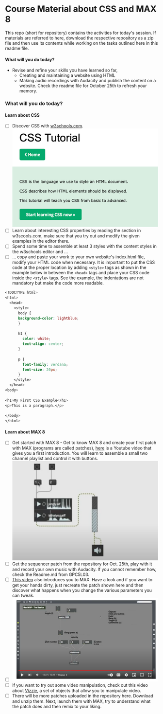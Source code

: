 # Course Material about CSS and MAX 8

This repo (short for repository) contains the activities for today's session. If materials are referred to here, download the respective repository as a zip file and then use its contents while working on the tasks outlined here in this readme file.

#### What will you do today?
- Revise and refine your skills you have learned so far,
  - Creating and maintaining a website using HTML
  - Making audio recordings with Audacity and publish the content on a website.
Check the readme file for October 25th to refresh your memory.

### What will you do today?
#### Learn about CSS
- [ ] Discover CSS with [w3schools.com](https://www.w3schools.com/css/default.asp). ![What is CSS about?](221108_CSS_w3schools_Intro.png)
- [ ] Learn about interesting CSS properties by reading the section in w3scools.com, make sure that you try out and modify the given examples in the editor there. 
- [ ] Spend some time to assemble at least 3 styles with the content styles in the w3schools editor and ...
- [ ] ... copy and paste your work to your own website's index.html file, modify your HTML code when necessary. It is important to put the CSS code at the proper location by adding `<style>` tags as shown in the example below in between the `<head>` tags and place your CSS code inside the `<style>` tags. See the example, the indentations are not mandatory but make the code more readable.
  
``` css
<!DOCTYPE html>
<html>
  <head>
    <style>
      body {
      background-color: lightblue;
      }

      h1 {
        color: white;
        text-align: center;
      }

      p {
        font-family: verdana;
        font-size: 20px;
      }
    </style>
  </head>
<body>

<h1>My First CSS Example</h1>
<p>This is a paragraph.</p>

</body>
</html>
```

#### Learn about MAX 8
- [ ] Get started with MAX 8 - Get to know MAX 8 and create your first patch with MAX (programs are called patches), [here](https://youtu.be/XQIWh4AnluI) is a Youtube video that gives you a first introduction. You will learn to assemble a small two channel playlist and control it with buttons. ![audioplayer](221108_AudioPlayer_in_MAX.png)
- [ ] Get the sequencer patch from the repository for Oct. 25th, play with it and record your own music with Audacity. If you cannot remember how, check the Readme.md from GPC5L03.
- [ ] [This video](https://youtu.be/-4nZ6wnVdY8) also introduces you to MAX. Have a look and if you want to get your hands dirty, just recreate the patch shown here and then discover what happens when you change the various parameters you can tweak.
- [ ] ![Final Patch with basic MIDI and the core objects you need in MAX](221108_GetToKnowAudioWithMIDI.png)
- [ ] If you want to try out some video manipulation, check out this video about [Vizzie](https://youtu.be/59sFC22NVRA), a set of objects that allow you to manipulate video.
- [ ] There will be more patches uploaded in the repository here. Download and unzip them. Next, launch them with MAX, try to understand what the patch does and then remix to your liking.
